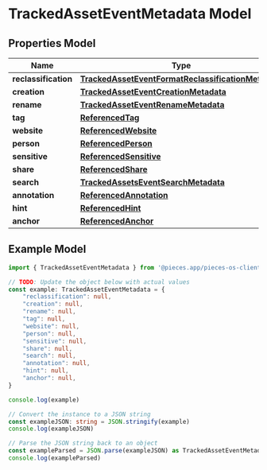 
# TrackedAssetEventMetadata Model


## Properties Model

Name | Type
------------ | -------------
**reclassification** | [**TrackedAssetEventFormatReclassificationMetadata**](TrackedAssetEventFormatReclassificationMetadata)
**creation** | [**TrackedAssetEventCreationMetadata**](TrackedAssetEventCreationMetadata)
**rename** | [**TrackedAssetEventRenameMetadata**](TrackedAssetEventRenameMetadata)
**tag** | [**ReferencedTag**](ReferencedTag)
**website** | [**ReferencedWebsite**](ReferencedWebsite)
**person** | [**ReferencedPerson**](ReferencedPerson)
**sensitive** | [**ReferencedSensitive**](ReferencedSensitive)
**share** | [**ReferencedShare**](ReferencedShare)
**search** | [**TrackedAssetsEventSearchMetadata**](TrackedAssetsEventSearchMetadata)
**annotation** | [**ReferencedAnnotation**](ReferencedAnnotation)
**hint** | [**ReferencedHint**](ReferencedHint)
**anchor** | [**ReferencedAnchor**](ReferencedAnchor)

## Example Model

```typescript
import { TrackedAssetEventMetadata } from '@pieces.app/pieces-os-client'

// TODO: Update the object below with actual values
const example: TrackedAssetEventMetadata = {
    "reclassification": null,
    "creation": null,
    "rename": null,
    "tag": null,
    "website": null,
    "person": null,
    "sensitive": null,
    "share": null,
    "search": null,
    "annotation": null,
    "hint": null,
    "anchor": null,
}

console.log(example)

// Convert the instance to a JSON string
const exampleJSON: string = JSON.stringify(example)
console.log(exampleJSON)

// Parse the JSON string back to an object
const exampleParsed = JSON.parse(exampleJSON) as TrackedAssetEventMetadata
console.log(exampleParsed)
```


